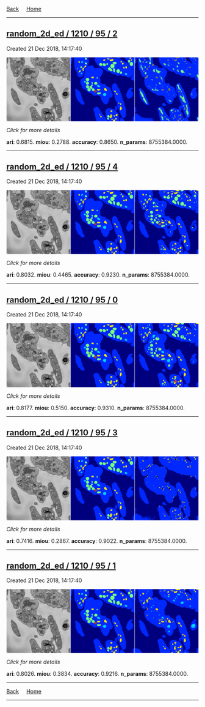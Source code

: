 
[Back](..)&nbsp;&nbsp;&nbsp;&nbsp;&nbsp;[Home](https://leapmanlab.github.io/snapshots)

---

<div class="summary"><a href="2"><h2>random_2d_ed / 1210 / 95 / 2</h2></a><p>Created 21 Dec 2018, 14:17:40
</p><a href="2"><img src="2/media/summary.png" align="center"></a><p>
<i>Click for more details</i>
</p></div>

**ari**: 0.6815. **miou**: 0.2788. **accuracy**: 0.8650. **n_params**: 8755384.0000. 

---

<div class="summary"><a href="4"><h2>random_2d_ed / 1210 / 95 / 4</h2></a><p>Created 21 Dec 2018, 14:17:40
</p><a href="4"><img src="4/media/summary.png" align="center"></a><p>
<i>Click for more details</i>
</p></div>

**ari**: 0.8032. **miou**: 0.4465. **accuracy**: 0.9230. **n_params**: 8755384.0000. 

---

<div class="summary"><a href="0"><h2>random_2d_ed / 1210 / 95 / 0</h2></a><p>Created 21 Dec 2018, 14:17:40
</p><a href="0"><img src="0/media/summary.png" align="center"></a><p>
<i>Click for more details</i>
</p></div>

**ari**: 0.8177. **miou**: 0.5150. **accuracy**: 0.9310. **n_params**: 8755384.0000. 

---

<div class="summary"><a href="3"><h2>random_2d_ed / 1210 / 95 / 3</h2></a><p>Created 21 Dec 2018, 14:17:40
</p><a href="3"><img src="3/media/summary.png" align="center"></a><p>
<i>Click for more details</i>
</p></div>

**ari**: 0.7416. **miou**: 0.2867. **accuracy**: 0.9022. **n_params**: 8755384.0000. 

---

<div class="summary"><a href="1"><h2>random_2d_ed / 1210 / 95 / 1</h2></a><p>Created 21 Dec 2018, 14:17:40
</p><a href="1"><img src="1/media/summary.png" align="center"></a><p>
<i>Click for more details</i>
</p></div>

**ari**: 0.8026. **miou**: 0.3834. **accuracy**: 0.9216. **n_params**: 8755384.0000. 

---

[Back](..)&nbsp;&nbsp;&nbsp;&nbsp;&nbsp;[Home](https://leapmanlab.github.io/snapshots)

---